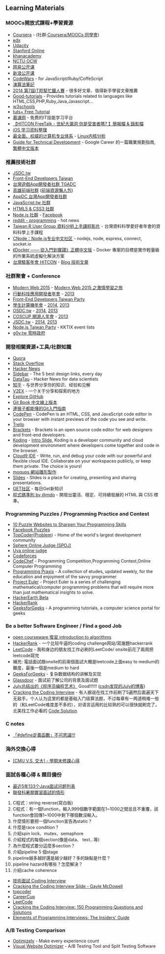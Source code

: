 ## Learning Materials

### MOOCs開放式課程+學習資源

* [Coursera](https://www.coursera.org/) - (社群:[Coursera/MOOCs 同學會](https://www.facebook.com/groups/courserazh/))
* [edx](https://www.edx.org/)
* [Udacity](https://www.udacity.com/)
* [Stanford Online](http://online.stanford.edu/)
* [khanacademy](https://www.khanacademy.org/)
* [NCTU OCW](http://ocw.nctu.edu.tw/index.php)
* [网易公开课](http://open.163.com/)
* [新浪公开课](http://open.sina.com.cn/)
* [CodeWars](http://www.codewars.com/) - for JavaScript/Ruby/CoffeScript
* [演算法筆記](http://www.csie.ntnu.edu.tw/~u91029/index.html)
* [2014 第7屆iT邦幫忙鐵人賽](http://ithelp.ithome.com.tw/ironman7/app/index) - 很多好文章、值得新手學習文章推薦
* [Good-tutorials](http://www.good-tutorials.com/) - Provides tutorials related to languages like HTML,CSS,PHP,Ruby,Java,Javascript...
* [w3schools](http://www.w3schools.com/)
* [tuts+ Free Tutorial](http://code.tutsplus.com/)
* [慕课网](http://www.imooc.com/) - 免费的IT技能学习平台
* [【HITCON FreeTalk - 世紀大漏洞 你是受害者嗎? 】簡報檔 & 錄影檔](http://blog.hitcon.org/2015/01/hitcon-freetalk20150109slides.html)
* [iOS 学习资料整理](https://github.com/Aufree/trip-to-iOS)
* [最全面、权威的计算机专业体系](http://study.163.com/curricula/cs.htm) - [Linux内核分析](http://mooc.study.163.com/course/USTC-1000029000#/info)
* [Guide for Technical Development](https://www.google.com/about/careers/students/guide-to-technical-development.html) -  Google Career 的一篇職業規劃指南, [繁體中文版本](http://buzzorange.com/techorange/2015/05/17/google-engineer-pack/)

### 推薦技術社群

* [JSDC.tw](http://jsdc.tw/)
* [Front-End Developers Taiwan](https://www.facebook.com/groups/521085554595481/)
* [台灣遊戲App開發者社群 TGADC](https://www.facebook.com/groups/tgadc/)
* [高雄前端社群](https://www.facebook.com/groups/358503154261390/) ([前端資源懶人包](https://docs.google.com/document/d/13nK_XY9u5uIleTpSCw88lMupzgCSwXd6j6je44eLhMQ/edit?usp=sharing))
* [AppDC 台灣App開發者社群](https://www.facebook.com/groups/appdc/)
* [JavaScript.tw 社群](https://www.facebook.com/groups/javascript.tw/)
* [HTML5 & CSS3 社群](https://www.facebook.com/groups/htmlfive/)
* [Node.js 社群](http://nodejs.tw/) - [Facebook](https://www.facebook.com/groups/node.js.tw/)
* [reddit - programming](http://www.reddit.com/r/programming/) - hot news
* [Taiwan R User Group 資料分析上手課程影片](http://taiwanrusergroup.github.io/DSC2014Tutorial/) - 台灣資料科學愛好者年會的資料科學上手課程
* [CNode：Node.js专业中文社区](https://cnodejs.org/) - nodejs, node, express, connect, socket.io
* [《Docker —— 從入門到實踐­》正體中文版](http://philipzheng.gitbooks.io/docker_practice/) - Docker 專案的目標是實作輕量級的作業系統虛擬化解決方案
* [台灣駭客年會 HITCON](http://hitcon.org/) - [Blog 技術文章](http://blog.hitcon.org/)

### 社群聚會 + Conference

* [Modern Web 2015](http://modernweb.tw/) - [Modern Web 2015 之激情學習之旅](https://www.facebook.com/notes/paul-li/modern-web-2015-%E4%B9%8B%E6%BF%80%E6%83%85%E5%AD%B8%E7%BF%92%E4%B9%8B%E6%97%85/10153197809487211)
* [行動科技應用開發者年會](http://mopcon.org/) - [2013](http://mopcon.org/2013/session.php)
* [Front-End Developers Taiwan Party](http://www.f2e.tw/)
* [學生計算機年會](http://sitcon.org/) - [2014](http://sitcon.org/2014/), [2013](http://sitcon.org/2013/)
* [OSDC.tw](http://osdc.tw/) - [2014](http://osdc.tw/2014/), [2013](http://osdc.tw/2013/)
* [COSCUP 開源人年會](http://coscup.org/) - [2013](http://coscup.org/2013/)
* [JSDC.tw](http://jsdc.tw/) - [2014](http://jsdc.tw/2014/), [2013](http://jsdc.tw/2013/)
* [Node.js Taiwan Party](http://nodejs-tw.kktix.cc/) - KKTIX event lists
* [g0v.tw 零時政府](http://g0v.tw/)

### 開發相關資源+工具/社群知識

* [Quora](https://www.quora.com/)
* [Stack Overflow](http://stackoverflow.com/)
* [Hacker News](https://news.ycombinator.com/)
* [Sidebar](http://sidebar.io/) - The 5 best design links, every day
* [DataTau](http://www.datatau.com/) - Hacker News for data scientists 
* [知乎](http://www.zhihu.com/) - 与世界分享你的知识、经验和见解
* [V2EX](http://v2ex.com/) - 一个关于分享和探索的地方
* [Explore GitHub](https://github.com/explore)
* [Git Book 中文線上版本](http://git-scm.com/book/zh-tw/)
* [連猴子都能懂的Git入門指南](http://backlogtool.com/git-guide/tw/)
* [CodePen](http://codepen.io/) - CodePen is an HTML, CSS, and JavaScript code editor in your browser with instant previews of the code you see and write.
* [Trello](https://trello.com/)
* [Brackets](http://brackets.io/) - Brackets is an open source code editor for web designers and front-end developers.
* [Koding](https://koding.com/) - [Intro Slide](http://www.slideshare.net/clonncd/introduc-koding-201311), Koding is a developer community and cloud development environment where developers come together and code in the browser.
* [Cloud9 IDE](https://c9.io/) - Write, run, and debug your code with our powerful and flexible cloud IDE. Collaborate on your workspaces publicly, or keep them private. The choice is yours!
* [moqups 網站雛形製作](https://moqups.com/)
* [Slides](http://slides.com/) - Slides is a place for creating, presenting and sharing presentations.
* [GET社区](http://get.jobdeer.com/) - 每日Get新知识
* [程式碼準則 by @mdo](http://lisp.es/code-guide/) - 開發出靈活、穩定、可持續發展的 HTML 與 CSS 標準。

### Programming Puzzles / Programming Practice and Contest

* [10 Puzzle Websites to Sharpen Your Programming Skills](http://sixrevisions.com/resources/10-puzzle-websites-to-sharpen-your-programming-skills/)
* [Facebook Puzzles](https://www.facebook.com/careers/puzzles.php)
* [TopCoder](http://www.topcoder.com/)([Problem](http://community.topcoder.com/tc?module=ProblemArchive)) - Home of the world's largest development community
* [Sphere Online Judge (SPOJ)](http://www.spoj.com/problems/classical/)
* [Uva online judge](http://uva.onlinejudge.org/index.php?option=com_onlinejudge&Itemid=8)
* [Codeforces](http://www.codeforces.com/)
* [CodeChef](http://www.codechef.com/) - Programming Competition,Programming Contest,Online Computer Programming 
* [Programming Praxis](http://programmingpraxis.com/) - A collection of etudes, updated weekly, for the education and enjoyment of the savvy programmer
* [Project Euler](https://projecteuler.net) - Project Euler is a series of challenging mathematical/computer programming problems that will require more than just mathematical insights to solve.
* [HackerEarth Beta](http://www.hackerearth.com/)
* [HackerRank](https://www.hackerrank.com/)
* [GeeksforGeeks](http://www.geeksforgeeks.org/) - A programming tutorials, a computer science portal for geeks


### Be a better Software Engineer / Find a good Job

* [open courseware 復習 introduction to algorithms](http://ocw.mit.edu/courses/electrical-engineering-and-computer-science/6-006-introduction-to-algorithms-fall-2011/)
* [HackerRank](https://www.hackerrank.com/) - 一个比较牛逼的coding challenge网站/寫幾題hackerrank
* [LeetCode](https://leetcode.com/) - 我和身边的朋友找工作必刷的LeetCode/ onsite前花了兩周把leetcode寫完
* 補充: 電話面試跟onsite的前兩個面試大概是leetcode上面easy to medium的難度，最後一個是medium to hard
* [GeeksForGeeks](http://www.geeksforgeeks.org/) - 复杂数据结构的讲解及实现
* [Glassdoor](http://www.glassdoor.com/) - 面试前了解公司的背景及面试题
* [July总结出的《程序员编程艺术》](https://github.com/julycoding/The-Art-Of-Programming-By-July/blob/master/ebook/zh/Readme.md) Good!!!!!! ([csdn发现的July的博客](http://blog.csdn.net/v_JULY_v))
* [Cracking the Coding Interview](http://www.amazon.com/Cracking-Coding-Interview-Programming-Questions/dp/098478280X) - 有人据说在找工作前刷了5遍然后面遍天下无敌手。个人认为这里的都是基础入门级算法题，不过每章有一两道稍难一些的（和LeetCode难度差不多的），对语言运用的比较熟的可以很快就刷完了。北美找工作必看的 [Code Solution](https://github.com/gaylemcd/ctci)


### C notes

* [「#define定義函數」不可思議!!! ](http://www.programmer-club.com.tw/ShowSameTitleN/c/18163.html)

### 海外交換心得

* [[CMU V.S. 交大] - 學期末修課心得](http://heron-article.blogspot.tw/2015/05/cmu-nctu-final.html?m=1)


### 面試各種心得 & 題目備份

* [最近5年133个Java面试问题列表](http://www.importnew.com/17232.html)
* [聯發科暑期實習面試的情形](https://www.facebook.com/groups/ncku.embedded2015/permalink/700980393381782/)

1. C程式：string reverse(寫白板)
2. C程式：有一個function，輸入999個數字範圍在1~1000之間並且不重覆，該function會回傳1~1000中剩下哪個數沒輸入。
3. 什麼情形要把一個function宣告為static？
4. 什麼是race condition？
5. 介紹spin lock、mutex、semaphore
6. 介紹程式的每個section(像是data、 text…等)
7. 為什麼程式要分這麼多section？
8. 介紹pipeline 5 個stage
9. pipeline越多越好還是越少越好？多的缺點是什麼？
10. pipeline hazard有哪些？怎麼解決？
11. 介紹cache coherence

* [技術面試 Coding Interview](https://medium.com/@janetkuo/%E6%8A%80%E8%A1%93%E9%9D%A2%E8%A9%A6-coding-interview-6b88edff7933)
* [Cracking the Coding Interview Silde - Gayle McDowell](http://www.slideshare.net/gayle2/cracking-the-facebook-coding-interview)
* [topcoder](http://www.topcoder.com/)
* [CareerCup](http://www.careercup.com/)
* [LeetCode](https://leetcode.com/)
* [Cracking the Coding Interview: 150 Programming Questions and Solutions](http://www.amazon.com/Cracking-Coding-Interview-Programming-Questions/dp/098478280X)
* [Elements of Programming Interviews: The Insiders' Guide](http://www.amazon.com/Elements-Programming-Interviews-Insiders-Guide/dp/1479274836)

### A/B Testing Comparison

* [Optimizely](https://www.optimizely.com/) - Make every experience count
* [Visual Website Optimizer](https://vwo.com) - A/B Testing Tool and Split Testing Software
